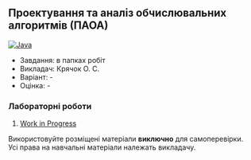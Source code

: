 ## Проектування та аналіз обчислювальних алгоритмів (ПАОА)

[![Java](https://img.shields.io/badge/Java-E87000?style=for-the-badge&logo=coffeescript&logoColor=white)](#)

- Завдання: в папках робіт
- Викладач: Крячок О. С.
- Варіант: - 
- Оцінка: -

### Лабораторні роботи
 1. [Work in Progress](google.com)<br>

Використовуйте розміщені матеріали **виключно** для самоперевірки.<br>
Усі права на навчальні матеріали належать викладачу.
